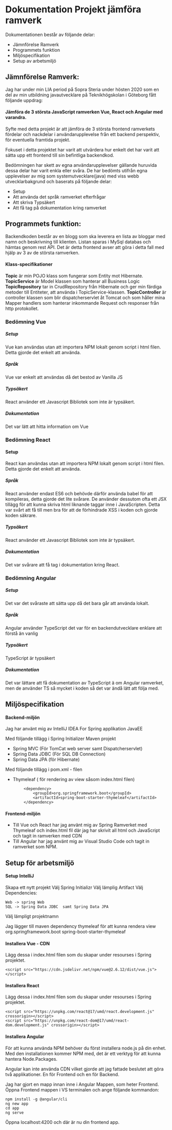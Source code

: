 # Dokumentation Projekt jämföra ramverk

Dokumentationen består av följande delar: 
* Jämnförelse Ramverk
* Programmets funktion
* Miljöspecifikation
* Setup av arbetsmiljö

## Jämnförelse Ramverk:
Jag har under min LIA period på Sopra Steria under hösten 2020 som en del av min utbildning javautvecklare på 
Teknikhögskolan i Göteborg fått följande uppdrag: 

#### Jämföra de 3 största JavaScript ramverken Vue, React och Angular med varandra. 

Syfte med detta projekt är att jämföra de 3 största frontend ramverkets fördelar och nackdelar i användarupplevelse från ett backend perspektiv, för eventuella framtida projekt. 

Fokuset i detta projektet har varit att utvärdera hur enkelt det har varit att sätta upp ett frontend till sin befintliga backendkod. 

Bedömningen har skett av egna användarupplevelser gällande huruvida dessa delar har varit enkla eller svåra.
De har bedömts utifrån egna upplevelser av mig som systemutvecklare(java) med viss webb utvecklarbakgrund och baserats på följande delar: 

* Setup 
* Att använda det språk ramverket efterfrågar
* Att skriva Typsäkert
* Att få tag på dokumentation kring ramverket

## Programmets funktion: 
Backendkoden består av en blogg som ska leverera en lista av bloggar med namn och beskrivning till klienten. Listan sparas i MySql databas och hämtas genom rest API. Det är detta frontend avser att göra i detta fall med hjälp av 3 av de största ramverken. 

#### Klass-specifikationer
**Topic** är min POJO klass som fungerar som Entity mot Hibernate. 
**TopicService** är Model klassen som hanterar all Business Logic
**TopicRepository** tar in CrudRepository från Hibernate och ger min färdiga metoder till Entiteter, att använda i TopicService-klassen. 
**TopicController** är controller klassen som blir dispatcherservlet åt Tomcat och som håller mina Mapper handlers som hanterar inkommande Request och responser från http protokollet. 


### Bedömning Vue
##### Setup
Vue kan användas utan att importera NPM lokalt genom script i html filen. Detta gjorde det enkelt att använda. 
##### Språk
Vue var enkelt att användas då det bestod av Vanilla JS
##### Typsäkert
React använder ett Javascript Bibliotek som inte är typsäkert. 
##### Dokumentation
Det var lätt att hitta information om Vue

### Bedömning React
#### Setup
React kan användas utan att importera NPM lokalt genom script i html filen. Detta gjorde det enkelt att använda. 
##### Språk
React använder endast ES6 och behövde därför använda babel för att kompileras, detta gjorde det lite svårare. De använder dessutom ofta ett JSX tillägg för att kunna skriva html liknande taggar inne i JavaScripten. Detta var svårt att få till men bra för att de förhindrade XSS i koden och gjorde koden säkrare. 
##### Typsäkert
React använder ett Javascript Bibliotek som inte är typsäkert. 
##### Dokumentation
Det var svårare att få tag i dokumentation kring React.

### Bedömning Angular
##### Setup
Det var det svåraste att sätta upp då det bara går att använda lokalt. 
##### Språk
Angular använder TypeScript det var för en backendutvecklare enklare att förstå än vanlig 
##### Typsäkert
TypeScript är typsäkert
##### Dokumentation
Det var lättare att få dokumentation av TypeScript ä om Angular ramverket, men de använder TS så mycket i koden så det var ändå lätt att följa med. 

## Miljöspecifikation

#### Backend-miljön
Jag har använt mig av 
IntelliJ IDEA For Spring applikation JavaEE

Med följande tillägg i Spring Initializer Maven projekt
* Spring MVC (För TomCat web server samt Dispatcherservlet) 
* Spring Data JDBC (För SQL DB Connection)
* Spring Data JPA (för Hibernate)

Med följande tillägg i pom.xml - filen
* Thymeleaf ( för rendering av view såsom index.html filen) 
```
        <dependency>
            <groupId>org.springframework.boot</groupId>
            <artifactId>spring-boot-starter-thymeleaf</artifactId>
        </dependency>
```
#### Frontend-miljön
* Till Vue och React har jag använt mig av Spring Ramverket med Thymeleaf och index.html fil där jag har skrivit all html och JavaScript och tagit in ramverken med CDN 
* Till Angular har jag använt mig av Visual Studio Code och tagit in ramverket som NPM.


## Setup för arbetsmiljö

#### Setup IntelliJ
Skapa ett nytt projekt
Välj Spring Initializr
Välj lämplig Artifact
Välj Dependencies: 
```
Web -> spring Web
SQL -> Spring Data JDBC  samt Spring Data JPA
```
Välj lämpligt projektnamn

Jag lägger till maven dependency thymeleaf för att kunna rendera view
<dependency>
   <groupId>org.springframework.boot</groupId>
   <artifactId>spring-boot-starter-thymeleaf</artifactId>
</dependency>

#### Installera Vue - CDN
Lägg dessa i index.html filen som du skapar under resourses i Spring projektet. 
```
<script src="https://cdn.jsdelivr.net/npm/vue@2.6.12/dist/vue.js"></script>
```
#### Installera React
Lägg dessa i index.html filen som du skapar under resourses i Spring projektet. 
```
<script src="https://unpkg.com/react@17/umd/react.development.js" crossorigin></script>
<script src="https://unpkg.com/react-dom@17/umd/react-dom.development.js" crossorigin></script>
```

#### Installera Angular
För att kunna använda NPM behöver du först installera node.js på din enhet. Med den installationen kommer NPM med, det är ett verktyg för att kunna hantera Node.Packages. 

Angular kan inte använda CDN vilket gjorde att jag fattade beslutet att göra två applikationer. En för Frontend och en för Backend. 

Jag har gjort en mapp innan inne i Angular Mappen, som heter Frontend. 
Öppna Frontend mappen i VS terminalen och ange följande kommandon:

```
npm install -g @angular/cli
ng new app
cd app
ng serve

```
Öppna localhost:4200 och där är nu din frontend app. 








